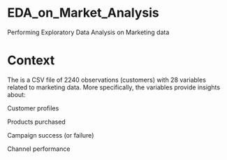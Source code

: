 # EDA_on_Market_Analysis
Performing Exploratory Data Analysis on Marketing data

# Context
The is a CSV file of 2240 observations (customers) with 28 variables related to marketing data. More specifically, the variables provide insights about:

Customer profiles

Products purchased

Campaign success (or failure)

Channel performance
